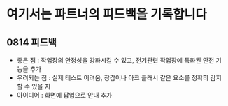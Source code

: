 # 여기서는 파트너의 피드백을 기록합니다

## 0814 피드백
- 좋은 점 : 작업장의 안정성을 강화시킬 수 있고, 전기관련 작업장에 특화된 안전 기능을 추가
- 우려되는 점 : 실제 테스트 어려움, 장갑이나 아크 플래시 같은 요소를 정확히 감지할 수 있을 지
- 아이디어 : 화면에 팝업으로 안내 추가